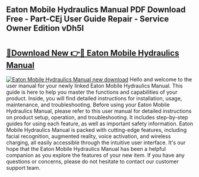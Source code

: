 ## Eaton Mobile Hydraulics Manual PDF Download Free - Part-CEj User Guide Repair - Service Owner Edition vDh5I

# <h2><a href="http://bc35527.oget.top/?id=Eaton+Mobile+Hydraulics+Manual">🔗Download New 👉🔴 Eaton Mobile Hydraulics Manual</a></h2>

[![Eaton Mobile Hydraulics Manual new download](https://i.imgur.com/5g1atiW.png)](http://bc35527.oget.top/?id=Eaton+Mobile+Hydraulics+Manual)
Hello and welcome to the user manual for your newly linked Eaton Mobile Hydraulics Manual. This guide is here to help you master the functions and capabilities of your product. Inside, you will find detailed instructions for installation, usage, maintenance, and troubleshooting. Before using your Eaton Mobile Hydraulics Manual, please refer to this user manual for detailed instructions on product setup, operation, and troubleshooting. It includes step-by-step guides for using each feature, as well as important safety information. Eaton Mobile Hydraulics Manual is packed with cutting-edge features, including facial recognition, augmented reality, voice activation, and wireless charging, all easily accessible through the intuitive user interface. It's our hope that the Eaton Mobile Hydraulics Manual has been a helpful companion as you explore the features of your new item. If you have any questions or concerns, please do not hesitate to contact our customer support team.
